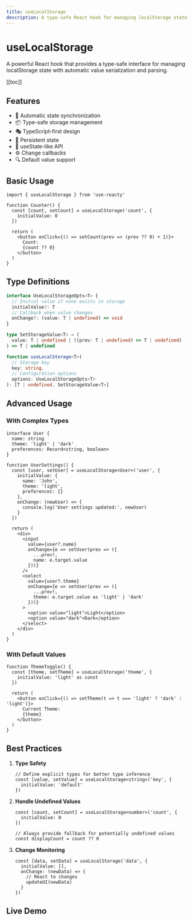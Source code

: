```yaml
---
title: useLocalStorage
description: A type-safe React hook for managing localStorage state
---
```


# useLocalStorage

A powerful React hook that provides a type-safe interface for managing localStorage state with automatic value serialization and parsing.

[[toc]]

## Features

- 🔄 Automatic state synchronization
- 📦 Type-safe storage management
- 🎭 TypeScript-first design
- 💾 Persistent state
- 🎯 useState-like API
- ⚙️ Change callbacks
- 🔍 Default value support

## Basic Usage

```tsx
import { useLocalStorage } from 'use-reacty'

function Counter() {
  const [count, setCount] = useLocalStorage('count', {
    initialValue: 0
  })

  return (
    <button onClick={() => setCount(prev => (prev ?? 0) + 1)}>
      Count:
      {count ?? 0}
    </button>
  )
}
```

## Type Definitions

```typescript
interface UseLocalStorageOpts<T> {
  // Initial value if none exists in storage
  initialValue?: T
  // Callback when value changes
  onChange?: (value: T | undefined) => void
}

type SetStorageValue<T> = (
  value: T | undefined | ((prev: T | undefined) => T | undefined)
) => T | undefined

function useLocalStorage<T>(
  // Storage key
  key: string,
  // Configuration options
  options: UseLocalStorageOpts<T>
): [T | undefined, SetStorageValue<T>]
```

## Advanced Usage

### With Complex Types

```tsx
interface User {
  name: string
  theme: 'light' | 'dark'
  preferences: Record<string, boolean>
}

function UserSettings() {
  const [user, setUser] = useLocalStorage<User>('user', {
    initialValue: {
      name: 'John',
      theme: 'light',
      preferences: {}
    },
    onChange: (newUser) => {
      console.log('User settings updated:', newUser)
    }
  })

  return (
    <div>
      <input
        value={user?.name}
        onChange={e => setUser(prev => ({
          ...prev!,
          name: e.target.value
        }))}
      />
      <select
        value={user?.theme}
        onChange={e => setUser(prev => ({
          ...prev!,
          theme: e.target.value as 'light' | 'dark'
        }))}
      >
        <option value="light">Light</option>
        <option value="dark">Dark</option>
      </select>
    </div>
  )
}
```

### With Default Values

```tsx
function ThemeToggle() {
  const [theme, setTheme] = useLocalStorage('theme', {
    initialValue: 'light' as const
  })

  return (
    <button onClick={() => setTheme(t => t === 'light' ? 'dark' : 'light')}>
      Current Theme:
      {theme}
    </button>
  )
}
```

## Best Practices

1. **Type Safety**

   ```tsx
   // Define explicit types for better type inference
   const [value, setValue] = useLocalStorage<string>('key', {
     initialValue: 'default'
   })
   ```

2. **Handle Undefined Values**

   ```tsx
   const [count, setCount] = useLocalStorage<number>('count', {
     initialValue: 0
   })

   // Always provide fallback for potentially undefined values
   const displayCount = count ?? 0
   ```

3. **Change Monitoring**
   ```tsx
   const [data, setData] = useLocalStorage('data', {
     initialValue: [],
     onChange: (newData) => {
       // React to changes
       updateUI(newData)
     }
   })
   ```

## Live Demo

<div>
<div ref="demo"></div>
</div>

<script setup>
import { createElement } from 'react'
import { createRoot } from 'react-dom/client'
import { ref, onMounted } from 'vue'
import UseLocalStorage from './demo.tsx'

const demo = ref()

onMounted(() => {
  const root = createRoot(demo.value)
  root.render(createElement(UseLocalStorage, {}, null))
})
</script>

